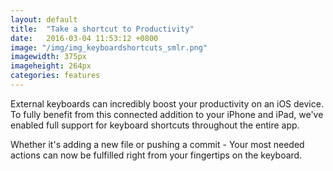 ```yaml
---
layout: default
title:  "Take a shortcut to Productivity"
date:   2016-03-04 11:53:12 +0800
image: "/img/img_keyboardshortcuts_smlr.png"
imagewidth: 375px
imageheight: 264px
categories: features
---
```


External keyboards can incredibly boost your productivity on an iOS device. To fully benefit from this connected addition to your iPhone and iPad, we've enabled full support for keyboard shortcuts throughout the entire app.

Whether it's adding a new file or pushing a commit - Your most needed actions can now be fulfilled right from your fingertips on the keyboard.
